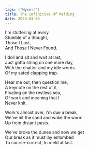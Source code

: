 ```yaml
---  
tags: ['Myself']
title: The Infinitive Of Melding
date: 2023-03-03
---
```


I'm stuttering at every  
Stumble of a thought,  
Those I Lost,  
And Those I Never Found.

I doll and sit and wait at last,  
Just gotta string on one more day,  
With the chatter and my idle words  
Of my sated clapping trap.

Hear me out, then question me,  
A keynote on the rest of it,  
Floating on the restless sea,  
Of work and meaning that I  
Never knit.

Work's almost over, I'm due a break,  
We've hit the sand and woke the worm  
Up from distant pasts.

We've broke the dunes and now we get  
Our break as it must lay entombed  
To course-correct; to meld at last.
